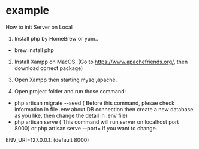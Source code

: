 # example
How to init Server on Local
1. Install php by HomeBrew or yum..
 - brew install php

2. Install Xampp on MacOS. (Go to https://www.apachefriends.org/, then download correct package)

3. Open Xampp then starting mysql,apache.
 
4. Open project folder and run those command:
 - php artisan migrate --seed ( Before this command, plesae check information in file .env about DB connection then create a new database as you like, then change the detail in .env file)
 - php artisan serve ( This command will run server on localhost port 8000) or php artisan serve --port=<PORT NUMBER> if you want to change.

 
 ENV_URI=127.0.0.1:<PORT NUMER> (default 8000)
 
